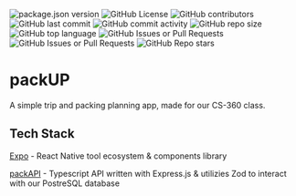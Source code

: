 ![package.json version](https://img.shields.io/github/package-json/v/packupapp/packup?style=flat-square)
![GitHub License](https://img.shields.io/github/license/packupapp/packup?style=flat-square)
![GitHub contributors](https://img.shields.io/github/contributors/packupapp/packup?style=flat-square)
![GitHub last commit](https://img.shields.io/github/last-commit/packupapp/packup?style=flat-square)
![GitHub commit activity](https://img.shields.io/github/commit-activity/w/packupapp/packup?style=flat-square)
![GitHub repo size](https://img.shields.io/github/repo-size/packupapp/packup?style=flat-square)
![GitHub top language](https://img.shields.io/github/languages/top/packupapp/packup?style=flat-square)
![GitHub Issues or Pull Requests](https://img.shields.io/github/issues/packupapp/packup?style=flat-square)
![GitHub Issues or Pull Requests](https://img.shields.io/github/issues-pr/packupapp/packup?style=flat-square)
![GitHub Repo stars](https://img.shields.io/github/stars/packupapp/packup?style=flat-square)

# packUP
A simple trip and packing planning app, made for our CS-360 class.

## Tech Stack
[Expo](https://expo.dev/) - React Native tool ecosystem & components library

[packAPI](https://github.com/packupapp/packAPI) - Typescript API written with Express.js & utilizies Zod to interact with our PostreSQL database
